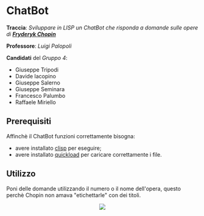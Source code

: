 # ChatBot

**Traccia**: _Sviluppare in LISP un ChatBot che risponda a domande sulle opere di **[Fryderyk Chopin](https://it.wikipedia.org/wiki/Fryderyk_Chopin)**_

**Professore**: _Luigi Palopoli_

**Candidati** del _Gruppo 4_:
* Giuseppe Tripodi
* Davide Iacopino
* Giuseppe Salerno
* Giuseppe Seminara
* Francesco Palumbo
* Raffaele Miriello


## Prerequisiti
Affinchè il ChatBot funzioni correttamente bisogna:
* avere installato [clisp](https://www.quicklisp.org/beta/) per eseguire;
* avere installato [quickload](https://beta.quicklisp.org/quicklisp.lisp) per caricare correttamente i file.

## Utilizzo
Poni delle domande utilizzando il numero o il nome dell'opera, questo perchè Chopin non amava "etichettarle" con dei titoli.
<p align="center">
  <img src="https://i.postimg.cc/W3jMdgPw/char.jpg" />
</p>
